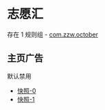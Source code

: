 # 志愿汇

存在 1 规则组 - [com.zzw.october](/src/apps/com.zzw.october.ts)

## 主页广告

默认禁用

- [快照-0](https://i.gkd.li/import/12842675)
- [快照-1](https://i.gkd.li/import/12869369)
